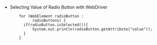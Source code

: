 * Selecting Value of Radio Button with WebDriver

          for (WebElement radioButton :
                radioButtons) {
            if(radioButton.isSelected()){
                System.out.println(radioButton.getAttribute("value"));
            }
          }